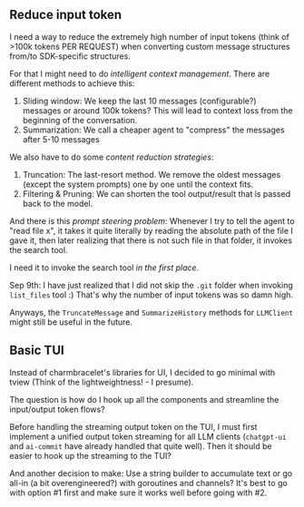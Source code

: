 ## Reduce input token

I need a way to reduce the extremely high number of input tokens (think of >100k tokens PER REQUEST) when converting custom message structures from/to SDK-specific structures.

For that I might need to do _intelligent context management_. There are different methods to achieve this:

1. Sliding window: We keep the last 10 messages (configurable?) messages or around 100k tokens? This will lead to context loss from the beginning of the conversation.
2. Summarization: We call a cheaper agent to "compress" the messages after 5-10 messages

We also have to do some _content reduction strategies_:

1. Truncation: The last-resort method. We remove the oldest messages (except the system prompts) one by one until the context fits.
2. Filtering & Pruning: We can shorten the tool output/result that is passed back to the model.

And there is this _prompt steering problem_: Whenever I try to tell the agent to "read file x", it takes it quite literally by reading the absolute path of the file I gave it, then later realizing that there is not such file in that folder, it invokes the search tool.

I need it to invoke the search tool _in the first place_.

Sep 9th: I have just realized that I did not skip the `.git` folder when invoking `list_files` tool :) That's why the number of input tokens was so damn high.

Anyways, the `TruncateMessage` and `SummarizeHistory` methods for `LLMClient` might still be useful in the future.

## Basic TUI

Instead of charmbracelet's libraries for UI, I decided to go minimal with tview (Think of the lightweightness! - I presume).

The question is how do I hook up all the components and streamline the input/output token flows?

Before handling the streaming output token on the TUI, I must first implement a unified output token streaming for all LLM clients (`chatgpt-ui` and `ai-commit` have already handled that quite well). Then it should be easier to hook up the streaming to the TUI?

And another decision to make: Use a string builder to accumulate text or go all-in (a bit overengineered?) with goroutines and channels? It's best to go with option #1 first and make sure it works well before going with #2.
